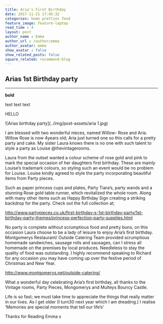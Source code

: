 ```yaml
---
title: Aria's First Birthday
date: 2017-11-21 17:45:32
categories: home pretties food
feature_image: feature-laptop
read_time : 4
layout: post
author_name : Emma
author_url : /author/emma
author_avatar: emma
show_avatar : false
show_related_posts: false
square_related: recommend-blog
---
```


## Arias 1st Birthday party 
---
**bold**

text text text

HELLO

![Arias birthday party](../img/post-assets/aria 1.jpg)


I am blessed with two wonderful nieces, named Willow- Rose and Aria. Willow Rose is now 4years old; Aria just turned one so this calls for a pretty party and cake. My sister Laura knows there is no one with such talent to style a party as Louise @thevintagerooms. 


Laura from the outset wanted a colour scheme of rose gold and pink to mark the special occasion of her daughters first birthday. These are mainly Louise’s trademark colours, so styling such an event would be no problem for Louise. 
Louise kindly agreed to style the party incorporating beautiful items from Party pieces. 

Such as paper princess cups and plates, Party Tiara’s, party wands and a stunning Rose gold table runner, which revitalized the whole room. Along with many other items such as Happy Birthday Sign creating a striking backdrop for the party. Check out the full collection at;

http://www.partypieces.co.uk/first-birthday-s-1st-birthday-party/1st-birthday-party-themes/princess-perfection-party-supplies.html


No party is complete without scrumptious food and pretty buns, on this occasion Laura choose to be a lady of leisure to enjoy Aria’s first birthday. Montgomerys Restaurant/ Outside Catering Team provided scrumptious homemade sandwiches, sausage rolls and sausages, can I stress all homemade on the premises by local produces. Needleless to stay the quality of food was outstanding.  I highly recommend speaking to Richard for any occasion you may have coming up over the festive period of Christmas and New Year.

http://www.montgomerys.net/outside-catering/

What a wonderful day celebrating Aria’s first birthday, all thanks to the Vintage rooms, Party Pieces, Mongomerys and Multeys Bouncy Castle. 

Life is so fast; we must take time to appreciate the things that really matter in our lives. As I get older (I turn30 next year which I am dreading.) I realise ‘Memories are special moments that tell our life’s’

Thanks for Reading Emma x



